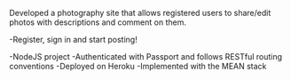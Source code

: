 Developed a photography site that allows registered users to share/edit photos with descriptions and comment on them.

-Register, sign in and start posting!

-NodeJS project
-Authenticated with Passport and follows RESTful routing conventions
-Deployed on Heroku
-Implemented with the MEAN stack
